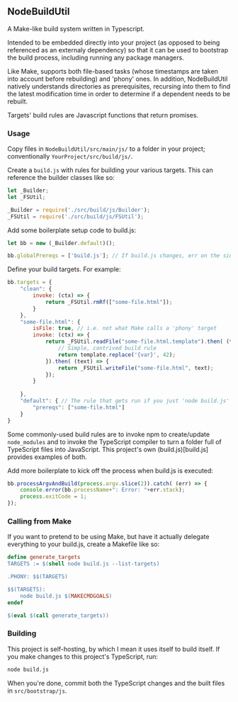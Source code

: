 ## NodeBuildUtil

A Make-like build system written in Typescript.

Intended to be embedded directly into your project
(as opposed to being referenced as an externaly dependency)
so that it can be used to bootstrap the build process,
including running any package managers.

Like Make, supports both file-based tasks (whose timestamps are taken into account before rebuilding)
and 'phony' ones.  In addition, NodeBuildUtil natively understands directories
as prerequisites, recursing into them to find the latest modification time
in order to determine if a dependent needs to be rebuilt.

Targets' build rules are Javascript functions that return promises.


### Usage

Copy files in ```NodeBuildUtil/src/main/js/``` to a folder in your project;
conventionally ```YourProject/src/build/js/```.

Create a ```build.js``` with rules for building your various targets.
This can reference the builder classes like so:

```javascript
let _Builder;
let _FSUtil;

_Builder = require('./src/build/js/Builder');
_FSUtil = require('./src/build/js/FSUtil');
```

Add some boilerplate setup code to build.js:

```javascript
let bb = new (_Builder.default)();

bb.globalPrereqs = ['build.js']; // If build.js changes, err on the side of rebuilding things
```

Define your build targets.
For example:

```javascript
bb.targets = {
	"clean": {
		invoke: (ctx) => {
			return _FSUtil.rmRf(["some-file.html"]);
		}
	},
	"some-file.html": {
		isFile: true, // i.e. not what Make calls a 'phony' target
		invoke: (ctx) => {
			return _FSUtil.readFile("some-file.html.template").then( (template) => {
				// Simple, contrived build rule
				return template.replace('{var}', 42);
			}).then( (text) => {
				return _FSUtil.writeFile("some-file.html", text);
			});
		}
		
	},
	"default": { // The rule that gets run if you just 'node build.js' is called 'default'
		"prereqs": ["some-file.html"]
	}
}
```

Some commonly-used build rules are to invoke npm to create/update ```node_modules``` and
to invoke the TypeScript compiler to turn a folder full of TypeScript files into JavaScript.
This project's own (build.js)[build.js] provides examples of both.

Add more boilerplate to kick off the process when build.js is executed:

```javascript
bb.processArgvAndBuild(process.argv.slice(2)).catch( (err) => {
	console.error(bb.processName+": Error: "+err.stack);
	process.exitCode = 1;
});
```


### Calling from Make

If you want to pretend to be using Make, but have it actually delegate everything to your build.js,
create a Makefile like so:

```Makefile
define generate_targets
TARGETS := $(shell node build.js --list-targets)

.PHONY: $$(TARGETS)

$$(TARGETS):
	node build.js $(MAKECMDGOALS)
endef

$(eval $(call generate_targets))
```


### Building

This project is self-hosting, by which I mean it uses itself to build itself.
If you make changes to this project's TypeScript, run:

```sh
node build.js
```

When you're done, commit both the TypeScript changes and the
built files in ```src/bootstrap/js```.
